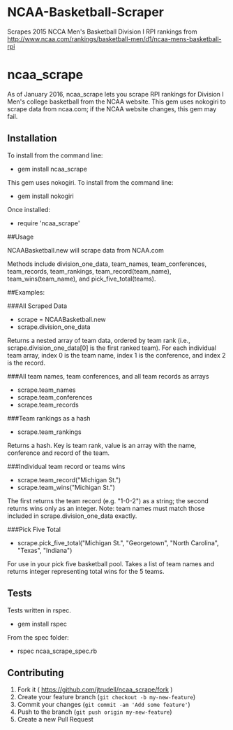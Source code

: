 # NCAA-Basketball-Scraper
Scrapes 2015 NCCA Men's Basketball Division I RPI rankings from http://www.ncaa.com/rankings/basketball-men/d1/ncaa-mens-basketball-rpi

# ncaa_scrape

As of January 2016, ncaa_scrape lets you scrape RPI rankings for Division I Men's college basketball from the NCAA website.
This gem uses nokogiri to scrape data from ncaa.com; if the NCAA website changes, this gem may fail.

## Installation

To install from the command line:

- gem install ncaa_scrape

This gem uses nokogiri. To install from the command line:

- gem install nokogiri

Once installed:

- require 'ncaa_scrape'

##Usage

NCAABasketball.new will scrape data from NCAA.com

Methods include division_one_data, team_names, team_conferences, team_records, team_rankings, team_record(team_name), team_wins(team_name), and pick_five_total(teams).

##Examples:

###All Scraped Data

- scrape = NCAABasketball.new
- scrape.division_one_data

Returns a nested array of team data, ordered by team rank (i.e., scrape.division_one_data[0] is the first ranked team).
For each individual team array, index 0 is the team name, index 1 is the conference, and index 2 is the record.

###All team names, team conferences, and all team records as arrays

- scrape.team_names
- scrape.team_conferences
- scrape.team_records

###Team rankings as a hash

- scrape.team_rankings

Returns a hash. Key is team rank, value is an array with the name, conference and record of the team.

###Individual team record or teams wins

- scrape.team_record("Michigan St.")
- scrape.team_wins("Michigan St.")

The first returns the team record (e.g. "1-0-2") as a string; the second returns wins only as an integer.
Note: team names must match those included in scrape.division_one_data exactly.

###Pick Five Total

- scrape.pick_five_total("Michigan St.", "Georgetown", "North Carolina", "Texas", "Indiana")

For use in your pick five basketball pool. Takes a list of team names and returns integer representing total wins for the 5 teams.

## Tests

Tests written in rspec.

- gem install rspec

From the spec folder:

- rspec ncaa_scrape_spec.rb

## Contributing

1. Fork it ( https://github.com/jtrudell/ncaa_scrape/fork )
2. Create your feature branch (`git checkout -b my-new-feature`)
3. Commit your changes (`git commit -am 'Add some feature'`)
4. Push to the branch (`git push origin my-new-feature`)
5. Create a new Pull Request
